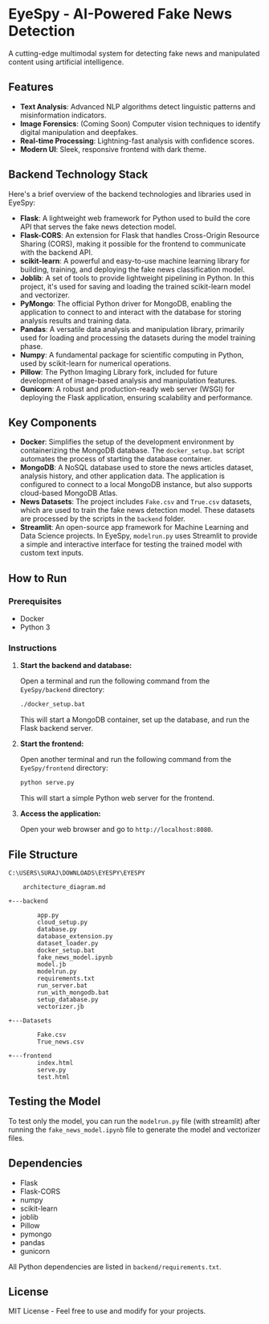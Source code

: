# EyeSpy - AI-Powered Fake News Detection

A cutting-edge multimodal system for detecting fake news and manipulated content using artificial intelligence.

## Features

- **Text Analysis**: Advanced NLP algorithms detect linguistic patterns and misinformation indicators.
- **Image Forensics**: (Coming Soon) Computer vision techniques to identify digital manipulation and deepfakes.
- **Real-time Processing**: Lightning-fast analysis with confidence scores.
- **Modern UI**: Sleek, responsive frontend with dark theme.

## Backend Technology Stack

Here's a brief overview of the backend technologies and libraries used in EyeSpy:

- **Flask**: A lightweight web framework for Python used to build the core API that serves the fake news detection model.
- **Flask-CORS**: An extension for Flask that handles Cross-Origin Resource Sharing (CORS), making it possible for the frontend to communicate with the backend API.
- **scikit-learn**: A powerful and easy-to-use machine learning library for building, training, and deploying the fake news classification model.
- **Joblib**: A set of tools to provide lightweight pipelining in Python. In this project, it's used for saving and loading the trained scikit-learn model and vectorizer.
- **PyMongo**: The official Python driver for MongoDB, enabling the application to connect to and interact with the database for storing analysis results and training data.
- **Pandas**: A versatile data analysis and manipulation library, primarily used for loading and processing the datasets during the model training phase.
- **Numpy**: A fundamental package for scientific computing in Python, used by scikit-learn for numerical operations.
- **Pillow**: The Python Imaging Library fork, included for future development of image-based analysis and manipulation features.
- **Gunicorn**: A robust and production-ready web server (WSGI) for deploying the Flask application, ensuring scalability and performance.

## Key Components

- **Docker**: Simplifies the setup of the development environment by containerizing the MongoDB database. The `docker_setup.bat` script automates the process of starting the database container.
- **MongoDB**: A NoSQL database used to store the news articles dataset, analysis history, and other application data. The application is configured to connect to a local MongoDB instance, but also supports cloud-based MongoDB Atlas.
- **News Datasets**: The project includes `Fake.csv` and `True.csv` datasets, which are used to train the fake news detection model. These datasets are processed by the scripts in the `backend` folder.
- **Streamlit**: An open-source app framework for Machine Learning and Data Science projects. In EyeSpy, `modelrun.py` uses Streamlit to provide a simple and interactive interface for testing the trained model with custom text inputs.

## How to Run

### Prerequisites

- Docker
- Python 3

### Instructions

1.  **Start the backend and database:**

    Open a terminal and run the following command from the `EyeSpy/backend` directory:

    ```bash
    ./docker_setup.bat
    ```

    This will start a MongoDB container, set up the database, and run the Flask backend server.

2.  **Start the frontend:**

    Open another terminal and run the following command from the `EyeSpy/frontend` directory:

    ```bash
    python serve.py
    ```

    This will start a simple Python web server for the frontend.

3.  **Access the application:**

    Open your web browser and go to `http://localhost:8080`.

## File Structure

```
C:\USERS\SURAJ\DOWNLOADS\EYESPY\EYESPY

    architecture_diagram.md
    
+---backend

        app.py
        cloud_setup.py
        database.py
        database_extension.py
        dataset_loader.py
        docker_setup.bat
        fake_news_model.ipynb
        model.jb
        modelrun.py
        requirements.txt
        run_server.bat
        run_with_mongodb.bat
        setup_database.py
        vectorizer.jb
        
+---Datasets

        Fake.csv
        True_news.csv
        
+---frontend
        index.html
        serve.py
        test.html
```

## Testing the Model

To test only the model, you can run the `modelrun.py` file (with streamlit) after running the `fake_news_model.ipynb` file to generate the model and vectorizer files.

## Dependencies

- Flask
- Flask-CORS
- numpy
- scikit-learn
- joblib
- Pillow
- pymongo
- pandas
- gunicorn

All Python dependencies are listed in `backend/requirements.txt`.

## License

MIT License - Feel free to use and modify for your projects.